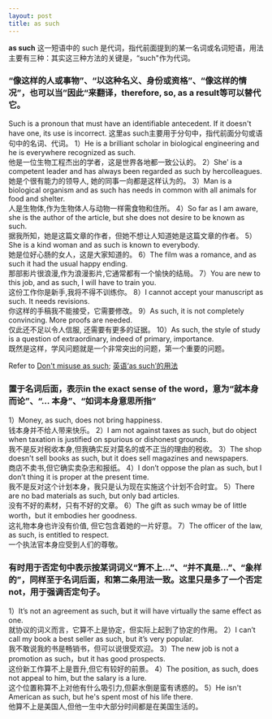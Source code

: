 ```yaml
---
layout: post
title: as such
---
```

__as such__ 这一短语中的 such 是代词，指代前面提到的某一名词或名词短语，用法主要有三种：其实这三种方法的关键是，“such"作为代词。

### “像这样的人或事物”、“以这种名义、身份或资格”、“像这样的情况”，也可以当”因此“来翻译，therefore, so, as a result等可以替代它。
Such is a pronoun that must have an identifiable antecedent. If it doesn't have one, its use is incorrect. 这里as such主要用于分句中，指代前面分句或语句中的名词、代词。
1）He is a brilliant scholar in biological engineering and he is everywhere recognized as such.     
   他是一位生物工程杰出的学者，这是世界各地都一致公认的。
2）She' is a competent leader and has always been regarded as such by hercolleagues.   
   她是个很有能力的领导人, 她的同事一向都是这样认为的。
3）Man is a biological organism and as such has needs in common with all animals for food and shelter.   
   人是生物体,作为生物体人与动物一样需食物和住所。
4）So far as I am aware, she is the author of the article, but she does not desire to be known as such.    
   据我所知，她是这篇文章的作者，但她不想让人知道她是这篇文章的作者。
5）She is a kind woman and as such is known to everybody.      
   她是位好心肠的女人，这是大家知道的。
6）The film was a romance, and as such it had the usual happy ending.     
   那部影片很浪漫,作为浪漫影片,它通常都有一个愉快的结局。
7）You are new to this job, and as such, I will have to train you.  
   这份工作你是新手,我将不得不训练你。
8）I cannot accept your manuscript as such. It needs revisions.   
   你这样的手稿我不能接受，它需要修改。
9）As such, it is not completely convincing. More proofs are needed.   
   仅此还不足以令人信服, 还需要有更多的证据。
10）As such, the style of study is a question of extraordinary, indeed of primary, importance.   
   既然是这样，学风问题就是一个非常突出的问题，第一个重要的问题。

Refer to [Don't misuse as such](http://www.law.louisville.edu/node/2554); [英语‘as such’的用法](http://www.qiao-you.com/index.php/article/detail/uid/19868.html)

### 置于名词后面，表示in the exact sense of the word，意为“就本身而论”、“... 本身”、“如词本身意思所指”
1）Money, as such, does not bring happiness.      
   钱本身并不给人带来快乐。
2）I am not against taxes as such, but do object when taxation is justified on
   spurious or dishonest grounds.   
   我不是反对税收本身,但我确实反对莫名的或不正当的理由的税收。
3）The shop doesn't sell books as such, but it does sell magazines and
   newspapers.   
   商店不卖书,但它确实卖杂志和报纸。
4）I don’t oppose the plan as such, but I don’t thing it is proper at the
   present time.   
   我不是反对这个计划本身，我只是认为现在实施这个计划不合时宜。
5）There are no bad materials as such, but only bad articles.     
   没有不好的素材，只有不好的文章。
6）The gift as such wmay be of little worth，but it embodies her goodness.     
   这礼物本身也许没有价值, 但它包含着她的一片好意。
7）The officer of the law, as such, is entitled to respect.  
	一个执法官本身应受到人们的尊敬。
	
### 有时用于否定句中表示按某词词义“算不上...”、“并不真是...”、“象样的”，同样至于名词后面，和第二条用法一致。这里只是多了一个否定not，用于强调否定句子。
1）It’s not an agreement as such, but it will have virtually the same effect as one.      
  就协议的词义而言，它算不上是协定，但实际上起到了协定的作用。
2）I can’t call my book a best seller as such, but it’s very popular.     
  我不敢说我的书是畅销书，但可以说很受欢迎。
3）The new job is not a promotion as such，but it has good prospects.    
  这份新工作算不上是晋升,但它有较好的前景。
4）The position, as such, does not appeal to him, but the salary is a lure.   
  这个位置称算不上对他有什么吸引力,但薪水倒是蛮有诱惑的。
5）He isn't American as such, but he's spent most of his life there.   
  他算不上是美国人,但他一生中大部分时间都是在美国生活的。